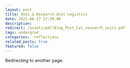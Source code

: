 ```yaml
---
layout: post
title: Oski & Research Unit Logistics 
date: 2022-06-17 17:39:00
description: 
redirect: /assets/pdf/Blog_Post_Cal_research_units.pdf
tags: undergrad 
categories:  reflections  
related_posts: true
featured: false
---
```


Redirecting to another page.
